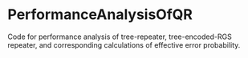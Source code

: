 # PerformanceAnalysisOfQR
Code for performance analysis of tree-repeater, tree-encoded-RGS repeater, and corresponding calculations of effective error probability.
